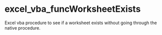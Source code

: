 # excel_vba_funcWorksheetExists
Excel vba procedure to see if a worksheet exists without going through the native procedure.
